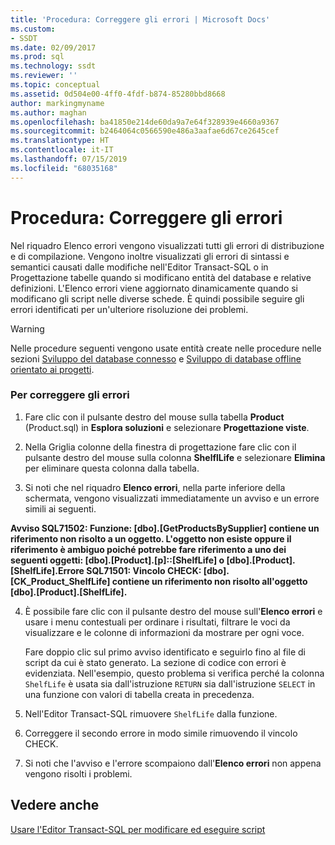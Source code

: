 ```yaml
---
title: 'Procedura: Correggere gli errori | Microsoft Docs'
ms.custom:
- SSDT
ms.date: 02/09/2017
ms.prod: sql
ms.technology: ssdt
ms.reviewer: ''
ms.topic: conceptual
ms.assetid: 0d504e00-4ff0-4fdf-b874-85280bbd8668
author: markingmyname
ms.author: maghan
ms.openlocfilehash: ba41850e214de60da9a7e64f328939e4660a9367
ms.sourcegitcommit: b2464064c0566590e486a3aafae6d67ce2645cef
ms.translationtype: HT
ms.contentlocale: it-IT
ms.lasthandoff: 07/15/2019
ms.locfileid: "68035168"
---
```

# <a name="how-to-fix-errors"></a>Procedura: Correggere gli errori
Nel riquadro Elenco errori vengono visualizzati tutti gli errori di distribuzione e di compilazione. Vengono inoltre visualizzati gli errori di sintassi e semantici causati dalle modifiche nell'Editor Transact\-SQL o in Progettazione tabelle quando si modificano entità del database e relative definizioni. L'Elenco errori viene aggiornato dinamicamente quando si modificano gli script nelle diverse schede. È quindi possibile seguire gli errori identificati per un'ulteriore risoluzione dei problemi.  
  
> [!WARNING]  
> Nelle procedure seguenti vengono usate entità create nelle procedure nelle sezioni [Sviluppo del database connesso](../ssdt/connected-database-development.md) e [Sviluppo di database offline orientato ai progetti](../ssdt/project-oriented-offline-database-development.md).  
  
### <a name="to-fix-errors"></a>Per correggere gli errori  
  
1.  Fare clic con il pulsante destro del mouse sulla tabella **Product** (Product.sql) in **Esplora soluzioni** e selezionare **Progettazione viste**.  
  
2.  Nella Griglia colonne della finestra di progettazione fare clic con il pulsante destro del mouse sulla colonna **ShelflLife** e selezionare **Elimina** per eliminare questa colonna dalla tabella.  
  
3.  Si noti che nel riquadro **Elenco errori**, nella parte inferiore della schermata, vengono visualizzati immediatamente un avviso e un errore simili ai seguenti.  
  
**Avviso SQL71502: Funzione: [dbo].[GetProductsBySupplier] contiene un riferimento non risolto a un oggetto. L'oggetto non esiste oppure il riferimento è ambiguo poiché potrebbe fare riferimento a uno dei seguenti oggetti: [dbo].[Product].[p]::[ShelfLife] o [dbo].[Product].[ShelfLife].Errore SQL71501: Vincolo CHECK: [dbo].[CK_Product_ShelfLife] contiene un riferimento non risolto all'oggetto [dbo].[Product].[ShelfLife].**  
  
4.  È possibile fare clic con il pulsante destro del mouse sull'**Elenco errori** e usare i menu contestuali per ordinare i risultati, filtrare le voci da visualizzare e le colonne di informazioni da mostrare per ogni voce.  
  
    Fare doppio clic sul primo avviso identificato e seguirlo fino al file di script da cui è stato generato. La sezione di codice con errori è evidenziata. Nell'esempio, questo problema si verifica perché la colonna `ShelfLife` è usata sia dall'istruzione `RETURN` sia dall'istruzione `SELECT` in una funzione con valori di tabella creata in precedenza.  
  
5.  Nell'Editor Transact\-SQL rimuovere `ShelfLife` dalla funzione.  
  
6.  Correggere il secondo errore in modo simile rimuovendo il vincolo CHECK.  
  
7.  Si noti che l'avviso e l'errore scompaiono dall'**Elenco errori** non appena vengono risolti i problemi.  
  
## <a name="see-also"></a>Vedere anche  
[Usare l'Editor Transact-SQL per modificare ed eseguire script](../ssdt/use-transact-sql-editor-to-edit-and-execute-scripts.md)  
  
